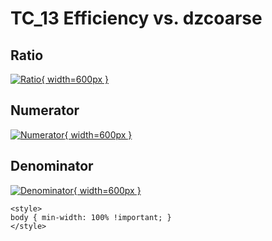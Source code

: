# TC_13 Efficiency vs. dzcoarse

## Ratio

[![Ratio](../mtv/var/TC_13_eff_dzcoarse.png){ width=600px }](../mtv/var/TC_13_eff_dzcoarse.pdf)

## Numerator

[![Numerator](../mtv/num/TC_13_eff_dzcoarse_num.png){ width=600px }](../mtv/num/TC_13_eff_dzcoarse_num.pdf)

## Denominator

[![Denominator](../mtv/den/TC_13_eff_dzcoarse_den.png){ width=600px }](../mtv/den/TC_13_eff_dzcoarse_den.pdf)


``` {=html}
<style>
body { min-width: 100% !important; }
</style>
```
